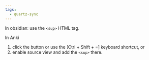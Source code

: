 ```yaml
---
tags:
  - quartz-sync
---
```


In obsidian: use the `<sup>` HTML tag.

In Anki
1. click the button or use the \[Ctrl + Shift + =\] keyboard shortcut, or
2. enable source view and add the `<sup>` there.
